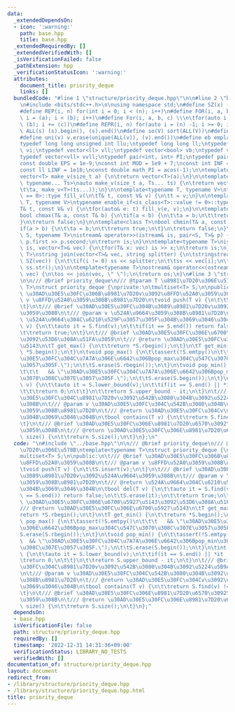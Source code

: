 ```yaml
---
data:
  _extendedDependsOn:
  - icon: ':warning:'
    path: base.hpp
    title: base.hpp
  _extendedRequiredBy: []
  _extendedVerifiedWith: []
  _isVerificationFailed: false
  _pathExtension: hpp
  _verificationStatusIcon: ':warning:'
  attributes:
    document_title: priority_deque
    links: []
  bundledCode: "#line 1 \"structure/priority_deque.hpp\"\n\n#line 2 \"base.hpp\"\n\
    \n#include <bits/stdc++.h>\n\nusing namespace std;\n#define SZ(x) (int) (x).size()\n\
    #define REP(i, n) for(int i = 0; i < (n); i++)\n#define FOR(i, a, b) for(auto\
    \ i = (a); i < (b); i++)\n#define For(i, a, b, c) \\\n\tfor(auto i = (a); i !=\
    \ (b); i += (c))\n#define REPR(i, n) for(auto i = (n) -1; i >= 0; i--)\n#define\
    \ ALL(s) (s).begin(), (s).end()\n#define so(V) sort(ALL(V))\n#define rev(V) reverse(ALL(V))\n\
    #define uni(v) v.erase(unique(ALL(v)), (v).end())\n#define eb emplace_back\n\n\
    typedef long long unsigned int llu;\ntypedef long long ll;\ntypedef vector<int>\
    \ vi;\ntypedef vector<ll> vll;\ntypedef vector<bool> vb;\ntypedef vector<vi> vvi;\n\
    typedef vector<vll> vvll;\ntypedef pair<int, int> PI;\ntypedef pair<ll, ll> PL;\n\
    const double EPS = 1e-9;\nconst int MOD = 1e9 + 7;\nconst int INF = (1 << 30);\n\
    const ll LINF = 1e18;\nconst double math_PI = acos(-1);\n\ntemplate<typename T>\n\
    vector<T> make_v(size_t a) {\n\treturn vector<T>(a);\n}\n\ntemplate<typename T,\
    \ typename... Ts>\nauto make_v(size_t a, Ts... ts) {\n\treturn vector<decltype(make_v<T>(ts...))>(\n\
    \t\ta, make_v<T>(ts...));\n}\n\ntemplate<typename T, typename V>\ntypename enable_if<is_class<T>::value\
    \ == 0>::type fill_v(\n\tT& t, const V& v) {\n\tt = v;\n}\n\ntemplate<typename\
    \ T, typename V>\ntypename enable_if<is_class<T>::value != 0>::type fill_v(\n\t\
    T& t, const V& v) {\n\tfor(auto& e: t) fill_v(e, v);\n}\n\ntemplate<class T>\n\
    bool chmax(T& a, const T& b) {\n\tif(a < b) {\n\t\ta = b;\n\t\treturn true;\n\t\
    }\n\treturn false;\n}\n\ntemplate<class T>\nbool chmin(T& a, const T& b) {\n\t\
    if(a > b) {\n\t\ta = b;\n\t\treturn true;\n\t}\n\treturn false;\n}\n\ntemplate<typename\
    \ S, typename T>\nistream& operator>>(istream& is, pair<S, T>& p) {\n\tcin >>\
    \ p.first >> p.second;\n\treturn is;\n}\n\ntemplate<typename T>\nistream& operator>>(istream&\
    \ is, vector<T>& vec) {\n\tfor(T& x: vec) is >> x;\n\treturn is;\n}\n\ntemplate<typename\
    \ T>\nstring join(vector<T>& vec, string splitter) {\n\tstringstream ss;\n\tREP(i,\
    \ SZ(vec)) {\n\t\tif(i != 0) ss << splitter;\n\t\tss << vec[i];\n\t}\n\treturn\
    \ ss.str();\n}\n\ntemplate<typename T>\nostream& operator<<(ostream& os, vector<T>&\
    \ vec) {\n\tos << join(vec, \" \");\n\treturn os;\n}\n#line 3 \"structure/priority_deque.hpp\"\
    \n\n/// @brief priority_deque\n/// @tparam T \u8981\u7D20\u306E\u578B\ntemplate<typename\
    \ T>\nstruct priority_deque {\nprivate:\n\tmultiset<T> S;\n\npublic:\n\t/// @brief\
    \ \u30AD\u30E5\u30FC\u306B\u8981\u7D20v\u3092\u8FFD\u52A0\u3059\u308B\n\t/// @param\
    \ v \u8FFD\u52A0\u3059\u308B\u8981\u7D20\n\tvoid push(T v) {\n\t\tS.insert(v);\n\
    \t}\n\t/// @brief \u30AD\u30E5\u30FC\u304B\u3089\u8981\u7D20v\u3092\u524A\u9664\
    \u3059\u308B\n\t/// @param v \u524A\u9664\u3059\u308B\u8981\u7D20\n\t/// @return\
    \ \u524A\u9664\u304C\u6210\u529F\u3057\u305F\u304B\u3069\u3046\u304B\n\tbool del(T\
    \ v) {\n\t\tauto it = S.find(v);\n\t\tif(it == S.end()) return false;\n\t\tS.erase(it);\n\
    \t\treturn true;\n\t}\n\t/// @brief \u30AD\u30E5\u30FC\u306E\u6700\u5927\u5143\
    \u3092\u53D6\u308A\u51FA\u3059\n\t/// @return \u30AD\u30E5\u30FC\u306E\u6700\u5927\
    \u5143\n\tT get_max() {\n\t\treturn *S.rbegin();\n\t}\n\tT get_min() {\n\t\treturn\
    \ *S.begin();\n\t}\n\tvoid pop_max() {\n\t\tassert(!S.emtpy()\n\t\t\t   && \"\u30AD\
    \u30E5\u30FC\u304C\u7A7A\u306E\u6642\u306Bpop_max\u304C\u547C\u3070\u308C\u307E\
    \u3057\u305F.\");\n\t\tS.erase(S.rbegin());\n\t}\n\tvoid pop_min() {\n\t\tassert(!S.emtpy()\n\
    \t\t\t   && \"\u30AD\u30E5\u30FC\u304C\u7A7A\u306E\u6642\u306Bpop_min\u304C\u547C\
    \u3070\u308C\u307E\u3057\u305F.\");\n\t\tS.erase(S.begin());\n\t}\n\tint count(T\
    \ v) {\n\t\tauto it = S.lower_bound(v);\n\t\tif(it == S.end() || *it != v) {\n\
    \t\t\treturn 0;\n\t\t}\n\t\treturn S.upper_bound - it;\n\t}\n\t/// @brief \u30AD\
    \u30E5\u30FC\u304C\u8981\u7D20v\u3092\u542B\u3080\u304B\u3092\u5224\u5B9A\u3059\
    \u308B\n\t/// @param v \u30AD\u30E5\u30FC\u304C\u542B\u3080\u304B\u3092\u5224\u5B9A\
    \u3059\u308B\u8981\u7D20\n\t/// @return \u30AD\u30E5\u30FC\u304Cv\u3092\u542B\u3080\
    \u304B\u3069\u3046\u304B\n\tbool contains(T v) {\n\t\treturn S.find(v) != S.end();\n\
    \t}\n\t/// @brief \u30AD\u30E5\u30FC\u306E\u8981\u7D20\u6570\u3092\u53D6\u5F97\
    \u3059\u308B\n\t/// @return \u30AD\u30E5\u30FC\u306E\u8981\u7D20\u6570\n\tsize_t\
    \ size() {\n\t\treturn S.size();\n\t}\n};\n"
  code: "\n#include \"../base.hpp\"\n\n/// @brief priority_deque\n/// @tparam T \u8981\
    \u7D20\u306E\u578B\ntemplate<typename T>\nstruct priority_deque {\nprivate:\n\t\
    multiset<T> S;\n\npublic:\n\t/// @brief \u30AD\u30E5\u30FC\u306B\u8981\u7D20v\u3092\
    \u8FFD\u52A0\u3059\u308B\n\t/// @param v \u8FFD\u52A0\u3059\u308B\u8981\u7D20\n\
    \tvoid push(T v) {\n\t\tS.insert(v);\n\t}\n\t/// @brief \u30AD\u30E5\u30FC\u304B\
    \u3089\u8981\u7D20v\u3092\u524A\u9664\u3059\u308B\n\t/// @param v \u524A\u9664\
    \u3059\u308B\u8981\u7D20\n\t/// @return \u524A\u9664\u304C\u6210\u529F\u3057\u305F\
    \u304B\u3069\u3046\u304B\n\tbool del(T v) {\n\t\tauto it = S.find(v);\n\t\tif(it\
    \ == S.end()) return false;\n\t\tS.erase(it);\n\t\treturn true;\n\t}\n\t/// @brief\
    \ \u30AD\u30E5\u30FC\u306E\u6700\u5927\u5143\u3092\u53D6\u308A\u51FA\u3059\n\t\
    /// @return \u30AD\u30E5\u30FC\u306E\u6700\u5927\u5143\n\tT get_max() {\n\t\t\
    return *S.rbegin();\n\t}\n\tT get_min() {\n\t\treturn *S.begin();\n\t}\n\tvoid\
    \ pop_max() {\n\t\tassert(!S.emtpy()\n\t\t\t   && \"\u30AD\u30E5\u30FC\u304C\u7A7A\
    \u306E\u6642\u306Bpop_max\u304C\u547C\u3070\u308C\u307E\u3057\u305F.\");\n\t\t\
    S.erase(S.rbegin());\n\t}\n\tvoid pop_min() {\n\t\tassert(!S.emtpy()\n\t\t\t \
    \  && \"\u30AD\u30E5\u30FC\u304C\u7A7A\u306E\u6642\u306Bpop_min\u304C\u547C\u3070\
    \u308C\u307E\u3057\u305F.\");\n\t\tS.erase(S.begin());\n\t}\n\tint count(T v)\
    \ {\n\t\tauto it = S.lower_bound(v);\n\t\tif(it == S.end() || *it != v) {\n\t\t\
    \treturn 0;\n\t\t}\n\t\treturn S.upper_bound - it;\n\t}\n\t/// @brief \u30AD\u30E5\
    \u30FC\u304C\u8981\u7D20v\u3092\u542B\u3080\u304B\u3092\u5224\u5B9A\u3059\u308B\
    \n\t/// @param v \u30AD\u30E5\u30FC\u304C\u542B\u3080\u304B\u3092\u5224\u5B9A\u3059\
    \u308B\u8981\u7D20\n\t/// @return \u30AD\u30E5\u30FC\u304Cv\u3092\u542B\u3080\u304B\
    \u3069\u3046\u304B\n\tbool contains(T v) {\n\t\treturn S.find(v) != S.end();\n\
    \t}\n\t/// @brief \u30AD\u30E5\u30FC\u306E\u8981\u7D20\u6570\u3092\u53D6\u5F97\
    \u3059\u308B\n\t/// @return \u30AD\u30E5\u30FC\u306E\u8981\u7D20\u6570\n\tsize_t\
    \ size() {\n\t\treturn S.size();\n\t}\n};"
  dependsOn:
  - base.hpp
  isVerificationFile: false
  path: structure/priority_deque.hpp
  requiredBy: []
  timestamp: '2022-12-31 14:31:36+09:00'
  verificationStatus: LIBRARY_NO_TESTS
  verifiedWith: []
documentation_of: structure/priority_deque.hpp
layout: document
redirect_from:
- /library/structure/priority_deque.hpp
- /library/structure/priority_deque.hpp.html
title: priority_deque
---
```

